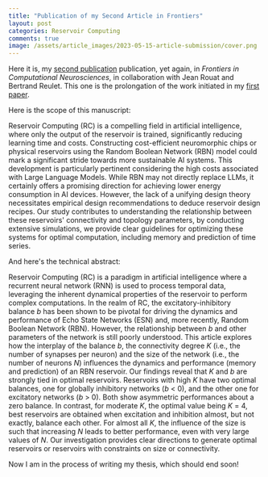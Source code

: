 ```yaml
---
title: "Publication of my Second Article in Frontiers"
layout: post
categories: Reservoir Computing
comments: true
image: /assets/article_images/2023-05-15-article-submission/cover.png
---
```


Here it is, my [second publication](https://www.frontiersin.org/articles/10.3389/fncom.2024.1348138/full) publication, yet again, in *Frontiers in Computational Neurosciences*, in collaboration with Jean Rouat and Bertrand Reulet. This one is the prolongation of the work initiated in my [first paper](./2023-05-15-article-submission.md).

Here is the scope of this manuscript:

Reservoir Computing (RC) is a compelling field in artificial intelligence, where only the output of the reservoir is trained, significantly reducing learning time and costs. Constructing cost-efficient neuromorphic chips or physical reservoirs using the Random Boolean Network (RBN) model could mark a significant stride towards more sustainable AI systems. This development is particularly pertinent considering the high costs associated with Large Language Models. While RBN may not directly replace LLMs, it certainly offers a promising direction for achieving lower energy consumption in AI devices. However, the lack of a unifying design theory necessitates empirical design recommendations to deduce reservoir design recipes. Our study contributes to understanding the relationship between these reservoirs' connectivity and topology parameters, by conducting extensive simulations, we provide clear guidelines for optimizing these systems for optimal computation, including memory and prediction of time series.

And here's the technical abstract:

Reservoir Computing (RC) is a paradigm in artificial intelligence where a recurrent neural network (RNN) is used to process temporal data, leveraging the inherent dynamical properties of the reservoir to perform complex computations. In the realm of RC, the excitatory-inhibitory balance *b* has been shown to be pivotal for driving the dynamics and performance of Echo State Networks (ESN) and, more recently, Random Boolean Network (RBN). However, the relationship between *b* and other parameters of the network is still poorly understood. This article explores how the interplay of the balance *b*, the connectivity degree *K* (i.e., the number of synapses per neuron) and the size of the network (i.e., the number of neurons *N*) influences the dynamics and performance (memory and prediction) of an RBN reservoir. Our findings reveal that *K* and *b* are strongly tied in optimal reservoirs. Reservoirs with high *K* have two optimal balances, one for globally inhibitory networks (*b* < 0), and the other one for excitatory networks (*b* > 0). Both show asymmetric performances about a zero balance. In contrast, for moderate *K*, the optimal value being *K* = 4, best reservoirs are obtained when excitation and inhibition almost, but not exactly, balance each other. For almost all *K*, the influence of the size is such that increasing *N* leads to better performance, even with very large values of *N*. Our investigation provides clear directions to generate optimal reservoirs or reservoirs with constraints on size or connectivity.

Now I am in the process of writing my thesis, which should end soon!
